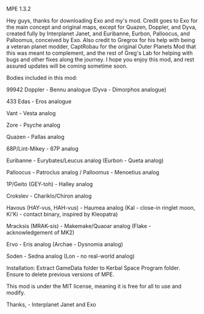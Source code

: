 MPE 1.3.2

Hey guys, thanks for downloading Exo and my's mod. Credit goes to Exo for the main concept and original maps, except for Quazen, Doppler, and Dyva, created fully by Interplanet Janet, and Euribanne, Eurbon, Palloocus, and Palloomus, conceived by Exo. Also credit to Gregrox for his help with being a veteran planet modder, CaptRobau for the original Outer Planets Mod that this was meant to complement, and the rest of Greg's Lab for helping with bugs and other fixes along the journey. I hope you enjoy this mod, and rest assured updates will be coming sometime soon.

Bodies included in this mod:

99942 Doppler - Bennu analogue		(Dyva - Dimorphos analogue)

433 Edas - Eros analogue

Vant - Vesta analog

Zore - Psyche analog

Quazen - Pallas analog

68P/Lint-Mikey - 67P analog

Euribanne - Eurybates/Leucus analog	(Eurbon - Queta analog)

Palloocus - Patroclus analog / Palloomus - Menoetius analog

1P/Geito (GEY-toh) - Halley analog

Crokslev - Chariklo/Chiron analog

Havous (HAY-vus, HAH-vus) - Haumea analog	(Kal - close-in ringlet moon,	Ki'Ki - contact binary, inspired by Kleopatra)

Mracksis (MRAK-sis) - Makemake/Quaoar analog	(Flake - acknowledgement of MK2)

Ervo - Eris analog 				(Archae - Dysnomia analog)

Soden - Sedna analog 				(Lon - no real-world analog)

Installation: Extract GameData folder to Kerbal Space Program folder. Ensure to delete previous versions of MPE.

This mod is under the MIT license, meaning it is free for all to use and modify.

Thanks,
	- Interplanet Janet and Exo
